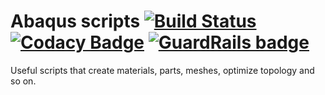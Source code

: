 # Abaqus scripts [![Build Status](https://travis-ci.org/siriak/abaqus-scripts.svg?branch=master)](https://travis-ci.org/siriak/abaqus-scripts) [![Codacy Badge](https://api.codacy.com/project/badge/Grade/b5a9c657c406487db92c67e6b7c9ed5d)](https://www.codacy.com/app/siriak/abaqus-scripts?utm_source=github.com&amp;utm_medium=referral&amp;utm_content=siriak/abaqus-scripts&amp;utm_campaign=Badge_Grade) [![GuardRails badge](https://badges.guardrails.io/siriak/abaqus-scripts.svg?token=3270e4a3f277adc54b6c71fd33246d976b5ff266f43949d2ce2169544c21733a)](https://dashboard.guardrails.io/default/gh/siriak/abaqus-scripts)
Useful scripts that create materials, parts, meshes, optimize topology and so on.
